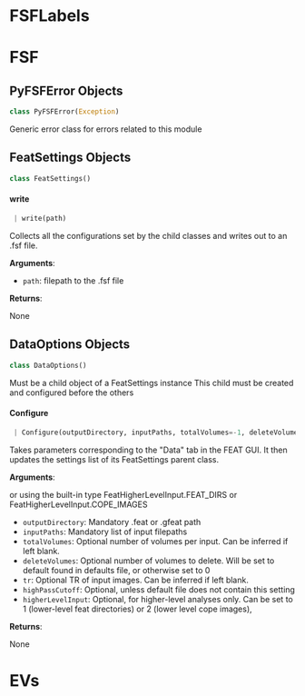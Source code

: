 <a name="FSFLabels"></a>
# FSFLabels

<a name="FSF"></a>
# FSF

<a name="FSF.PyFSFError"></a>
## PyFSFError Objects

```python
class PyFSFError(Exception)
```

Generic error class for errors related to this module

<a name="FSF.FeatSettings"></a>
## FeatSettings Objects

```python
class FeatSettings()
```

<a name="FSF.FeatSettings.write"></a>
#### write

```python
 | write(path)
```

Collects all the configurations set by the child classes and writes out to an .fsf file.

**Arguments**:

- `path`: filepath to the .fsf file

**Returns**:

None

<a name="FSF.DataOptions"></a>
## DataOptions Objects

```python
class DataOptions()
```

Must be a child object of a FeatSettings instance
This child must be created and configured before the others

<a name="FSF.DataOptions.Configure"></a>
#### Configure

```python
 | Configure(outputDirectory, inputPaths, totalVolumes=-1, deleteVolumes=-1, tr=-1, highPassCutoff=-1, higherLevelInput=FeatHigherLevelInput.COPE_IMAGES)
```

Takes parameters corresponding to the "Data" tab in the FEAT GUI. It then updates the settings list of its FeatSettings parent class.

**Arguments**:

or using the built-in type FeatHigherLevelInput.FEAT_DIRS or FeatHigherLevelInput.COPE_IMAGES
- `outputDirectory`: Mandatory .feat or .gfeat path
- `inputPaths`: Mandatory list of input filepaths
- `totalVolumes`: Optional number of volumes per input. Can be inferred if left blank.
- `deleteVolumes`: Optional number of volumes to delete. Will be set to default found in defaults file, or otherwise set to 0
- `tr`: Optional TR of input images. Can be inferred if left blank.
- `highPassCutoff`: Optional, unless default file does not contain this setting
- `higherLevelInput`: Optional, for higher-level analyses only. Can be set to 1 (lower-level feat directories) or 2 (lower level cope images),

**Returns**:

None

<a name="EVs"></a>
# EVs

